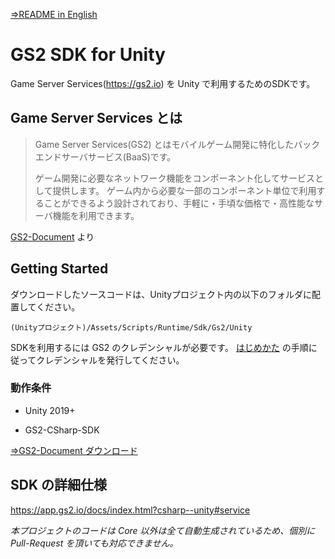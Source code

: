 [⇒README in English](README-en.md)

# GS2 SDK for Unity

Game Server Services(https://gs2.io) を Unity で利用するためのSDKです。

## Game Server Services とは

> Game Server Services(GS2) とはモバイルゲーム開発に特化したバックエンドサーバサービス(BaaS)です。
>
> ゲーム開発に必要なネットワーク機能をコンポーネント化してサービスとして提供します。 ゲーム内から必要な一部のコンポーネント単位で利用することができるよう設計されており、手軽に・手頃な価格で・高性能なサーバ機能を利用できます。

[GS2-Document](https://app.gs2.io/docs/index.html) より

## Getting Started

ダウンロードしたソースコードは、Unityプロジェクト内の以下のフォルダに配置してください。

`(Unityプロジェクト)/Assets/Scripts/Runtime/Sdk/Gs2/Unity`

SDKを利用するには GS2 のクレデンシャルが必要です。
[はじめかた](https://app.gs2.io/docs/index.html#get-start) の手順に従ってクレデンシャルを発行してください。

### 動作条件

- Unity 2019+

- GS2-CSharp-SDK

[⇒GS2-Document ダウンロード](https://app.gs2.io/docs/index.html?csharp--unity#download)

## SDK の詳細仕様

https://app.gs2.io/docs/index.html?csharp--unity#service

*本プロジェクトのコードは Core 以外は全て自動生成されているため、個別に Pull-Request を頂いても対応できません。*
